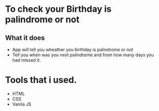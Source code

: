 <h1>To check your Birthday is palindrome or not</h1>

<h2>What it does</h2> 
<!-- <p>Created a very useful aap to learn some bsics about triangle.</p> -->
<ul>
    <li>App will tell you wheather you birthday is palindrome or not</li>
    <li>Tell you when was you next palindrome and from how many days you had missed it.</li>
</ul>



<h1>Tools that i used.</h1>
<ul>
    <li>HTML</li>
    <li>CSS</li>
    <li>Vanila JS</li>
</ul>